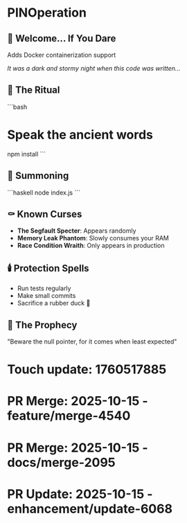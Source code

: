 # PINOperation

## 🎃 Welcome... If You Dare

Adds Docker containerization support

*It was a dark and stormy night when this code was written...*

## 🔮 The Ritual

\`\`\`bash
# Speak the ancient words
npm install
\`\`\`

## 👻 Summoning

\`\`\`haskell
node index.js
\`\`\`

## ⚰️ Known Curses

- **The Segfault Specter**: Appears randomly
- **Memory Leak Phantom**: Slowly consumes your RAM
- **Race Condition Wraith**: Only appears in production

## 🕯️ Protection Spells

- Run tests regularly
- Make small commits
- Sacrifice a rubber duck 🦆

## 📜 The Prophecy

"Beware the null pointer, for it comes when least expected"

# Touch update: 1760517885

# PR Merge: 2025-10-15 - feature/merge-4540

# PR Merge: 2025-10-15 - docs/merge-2095

# PR Update: 2025-10-15 - enhancement/update-6068
